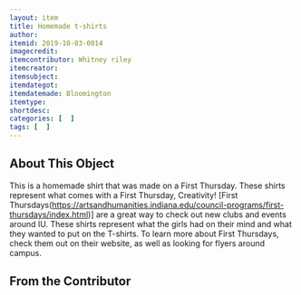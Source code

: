 ```yaml
---
layout: item
title: Homemade t-shirts
author: 
itemid: 2019-10-03-0014
imagecredit: 
itemcontributor: Whitney riley
itemcreator: 
itemsubject: 
itemdategot: 
itemdatemade: Bloomington
itemtype: 
shortdesc: 
categories: [  ]
tags: [  ]
---
```

## About This Object

This is a homemade shirt that was made on a First Thursday.  These shirts represent what comes with a First Thursday, Creativity!  [First Thursdays(https://artsandhumanities.indiana.edu/council-programs/first-thursdays/index.html)] are a great way to check out new clubs and events around IU.  These shirts represent what the girls had on their mind and what they wanted to put on the T-shirts.  To learn more about First Thursdays, check them out on their website, as well as looking for flyers around campus.


## From the Contributor
